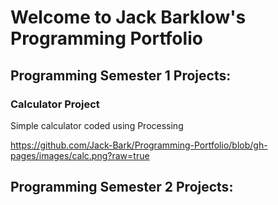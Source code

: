# Welcome to Jack Barklow's Programming Portfolio

## Programming Semester 1 Projects:

### Calculator Project

Simple calculator coded using Processing

https://github.com/Jack-Bark/Programming-Portfolio/blob/gh-pages/images/calc.png?raw=true

## Programming Semester 2 Projects:

